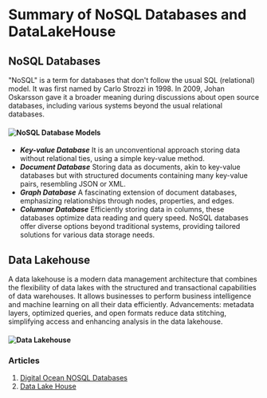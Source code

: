 # Summary of NoSQL Databases and DataLakeHouse

## NoSQL Databases
"NoSQL" is a term for databases that don't follow the usual SQL (relational) model. It was first named by Carlo Strozzi in 1998. 
In 2009, Johan Oskarsson gave it a broader meaning during discussions about open source databases, including various systems beyond the usual relational databases.
#### ![NoSQL Database Models](https://media.geeksforgeeks.org/wp-content/uploads/20220405112418/NoSQLDatabases.jpg)
- ***Key-value Database*** It is an unconventional approach storing data without relational ties, using a simple key-value method.
- ***Document Database*** Storing data as documents, akin to key-value databases but with structured documents containing many key-value pairs, resembling JSON or XML.
- ***Graph Database*** A fascinating extension of document databases, emphasizing relationships through nodes, properties, and edges.
- ***Columnar Database*** Efficiently storing data in columns, these databases optimize data reading and query speed.
NoSQL databases offer diverse options beyond traditional systems, providing tailored solutions for various data storage needs.

## Data Lakehouse
A data lakehouse is a modern data management architecture that combines the flexibility of data lakes with the structured and transactional capabilities of data warehouses. 
It allows businesses to perform business intelligence and machine learning on all their data efficiently.
Advancements: metadata layers, optimized queries, and open formats reduce data stitching, simplifying access and enhancing analysis in the data lakehouse.
#### ![Data Lakehouse](https://www.google.com/url?sa=i&url=https%3A%2F%2Fwww.oracle.com%2Fbig-data%2Fwhat-is-data-lakehouse%2F&psig=AOvVaw3L2NtylGBxGAWqBlNEwp0V&ust=1707865075197000&source=images&cd=vfe&opi=89978449&ved=0CBMQjRxqFwoTCMjnsKvzpoQDFQAAAAAdAAAAABAE)

### Articles
1. [Digital Ocean NOSQL Databases](https://www.digitalocean.com/community/tutorials/a-comparison-of-nosql-database-management-systems-and-models)
2. [Data Lake House](https://www.databricks.com/glossary/data-lakehouse)
